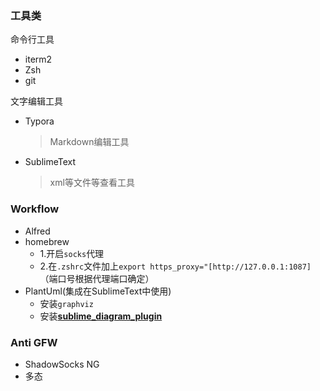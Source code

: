 ### 工具类

命令行工具

* iterm2 
* Zsh
* git

文字编辑工具

* Typora

  > Markdown编辑工具

* SublimeText

  > xml等文件等查看工具

### Workflow

* Alfred
* homebrew
  * 1.开启`socks`代理
  * 2.在`.zshrc`文件加上`export https_proxy="[http://127.0.0.1:1087]`（端口号根据代理端口确定）
* PlantUml(集成在SublimeText中使用)
  * 安装`graphviz`
  * 安装[**sublime_diagram_plugin**](https://github.com/jvantuyl/sublime_diagram_plugin)

### Anti GFW

* ShadowSocks NG
* 多态

